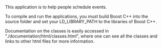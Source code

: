 This application is to help people schedule events.

To compile and run the applications, you must build Boost C++ into the source folder and set your LD_LIBRARY_PATH to the libraries of Boost C++.

Documentation on the classes is easily accessed in "./documentation/html/classes.html", where one can see all the classes and links to other html files for more information.
